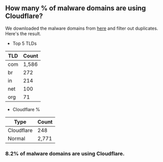 ## How many % of malware domains are using Cloudflare?


We downloaded the malware domains from [here](https://urlhaus.abuse.ch) and filter out duplicates.
Here's the result.


[//]: # (start replacement)


- Top 5 TLDs

| TLD | Count |
| --- | --- |
| com | 1,586 |
| br | 272 |
| in | 214 |
| net | 100 |
| org | 71 |


- Cloudflare %

| Type | Count |
| --- | --- |
| Cloudflare | 248 |
| Normal | 2,771 |


### 8.2% of malware domains are using Cloudflare.